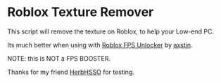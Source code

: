 # Roblox Texture Remover
This script will remove the texture on Roblox, to help your Low-end PC.

Its much better when using with [Roblox FPS Unlocker](https://github.com/axstin/rbxfpsunlocker/releases) by [axstin](https://github.com/axstin).

NOTE: this is NOT a FPS BOOSTER.

Thanks for my friend [HerbHSSO](https://github.com/HerbHSSO) for testing.
